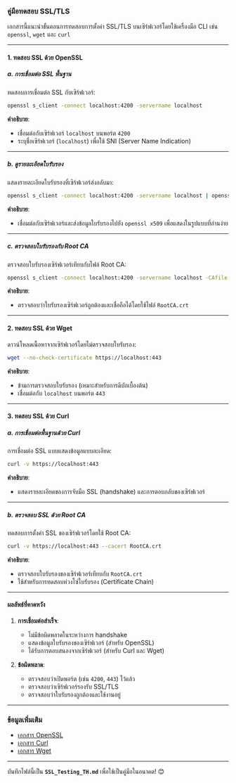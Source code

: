 ### **คู่มือทดสอบ SSL/TLS**

เอกสารนี้แนะนำขั้นตอนการทดสอบการตั้งค่า SSL/TLS บนเซิร์ฟเวอร์โดยใช้เครื่องมือ CLI เช่น `openssl`, `wget` และ `curl`

---

#### **1. ทดสอบ SSL ด้วย OpenSSL**

##### **a. การเชื่อมต่อ SSL พื้นฐาน**

ทดสอบการเชื่อมต่อ SSL กับเซิร์ฟเวอร์:

```bash
openssl s_client -connect localhost:4200 -servername localhost
```

**คำอธิบาย**:

- เชื่อมต่อกับเซิร์ฟเวอร์ `localhost` บนพอร์ต `4200`
- ระบุชื่อเซิร์ฟเวอร์ (`localhost`) เพื่อใช้ SNI (Server Name Indication)

---

##### **b. ดูรายละเอียดใบรับรอง**

แสดงรายละเอียดใบรับรองที่เซิร์ฟเวอร์ส่งกลับมา:

```bash
openssl s_client -connect localhost:4200 -servername localhost | openssl x509 -text -noout
```

**คำอธิบาย**:

- เชื่อมต่อกับเซิร์ฟเวอร์และส่งข้อมูลใบรับรองไปยัง `openssl x509` เพื่อแสดงในรูปแบบที่อ่านง่าย

---

##### **c. ตรวจสอบใบรับรองกับ Root CA**

ตรวจสอบใบรับรองเซิร์ฟเวอร์เทียบกับไฟล์ Root CA:

```bash
openssl s_client -connect localhost:4200 -servername localhost -CAfile RootCA.crt
```

**คำอธิบาย**:

- ตรวจสอบว่าใบรับรองเซิร์ฟเวอร์ถูกต้องและเชื่อถือได้โดยใช้ไฟล์ `RootCA.crt`

---

#### **2. ทดสอบ SSL ด้วย Wget**

ดาวน์โหลดเนื้อหาจากเซิร์ฟเวอร์โดยไม่ตรวจสอบใบรับรอง:

```bash
wget --no-check-certificate https://localhost:443
```

**คำอธิบาย**:

- ข้ามการตรวจสอบใบรับรอง (เหมาะสำหรับการดีบักเบื้องต้น)
- เชื่อมต่อกับ `localhost` บนพอร์ต `443`

---

#### **3. ทดสอบ SSL ด้วย Curl**

##### **a. การเชื่อมต่อพื้นฐานด้วย Curl**

การเชื่อมต่อ SSL แบบแสดงข้อมูลแบบละเอียด:

```bash
curl -v https://localhost:443
```

**คำอธิบาย**:

- แสดงรายละเอียดของการจับมือ SSL (handshake) และการตอบกลับของเซิร์ฟเวอร์

---

##### **b. ตรวจสอบ SSL ด้วย Root CA**

ทดสอบการตั้งค่า SSL ของเซิร์ฟเวอร์โดยใช้ Root CA:

```bash
curl -v https://localhost:443 --cacert RootCA.crt
```

**คำอธิบาย**:

- ตรวจสอบใบรับรองของเซิร์ฟเวอร์เทียบกับ `RootCA.crt`
- ใช้สำหรับการทดสอบห่วงโซ่ใบรับรอง (Certificate Chain)

---

#### **ผลลัพธ์ที่คาดหวัง**

1. **การเชื่อมต่อสำเร็จ**:

   - ไม่มีข้อผิดพลาดในระหว่างการ handshake
   - แสดงข้อมูลใบรับรองของเซิร์ฟเวอร์ (สำหรับ OpenSSL)
   - ได้รับการตอบสนองจากเซิร์ฟเวอร์ (สำหรับ Curl และ Wget)

2. **ข้อผิดพลาด**:
   - ตรวจสอบว่าเปิดพอร์ต (เช่น `4200`, `443`) ไว้แล้ว
   - ตรวจสอบว่าเซิร์ฟเวอร์รองรับ SSL/TLS
   - ตรวจสอบว่าใบรับรองถูกต้องและใช้งานอยู่

---

### **ข้อมูลเพิ่มเติม**

- [เอกสาร OpenSSL](https://www.openssl.org/docs/)
- [เอกสาร Curl](https://curl.se/docs/)
- [เอกสาร Wget](https://www.gnu.org/software/wget/manual/)

---

บันทึกไฟล์นี้เป็น **`SSL_Testing_TH.md`** เพื่อใช้เป็นคู่มือในอนาคต! 😊
